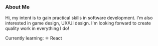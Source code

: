 ### About Me

Hi, my intent is to gain practical skills in software development. I'm also interested in game design, UX/UI design. I'm looking forward to create quality work in everything I do!

Currently learning:
⚛️ React
